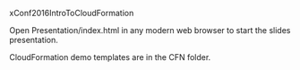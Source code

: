 xConf2016IntroToCloudFormation

Open Presentation/index.html in any modern web browser to start the slides presentation.

CloudFormation demo templates are in the CFN folder.

